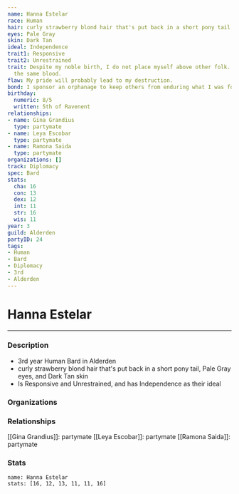 ```yaml
---
name: Hanna Estelar
race: Human
hair: curly strawberry blond hair that's put back in a short pony tail
eyes: Pale Gray
skin: Dark Tan
ideal: Independence
trait1: Responsive
trait2: Unrestrained
trait: Despite my noble birth, I do not place myself above other folk. We all have
  the same blood.
flaw: My pride will probably lead to my destruction.
bond: I sponsor an orphanage to keep others from enduring what I was forced to endure.
birthday:
  numeric: 8/5
  written: 5th of Ravenent
relationships:
- name: Gina Grandius
  type: partymate
- name: Leya Escobar
  type: partymate
- name: Ramona Saida
  type: partymate
organizations: []
track: Diplomacy
spec: Bard
stats:
  cha: 16
  con: 13
  dex: 12
  int: 11
  str: 16
  wis: 11
year: 3
guild: Alderden
partyID: 24
tags:
- Human
- Bard
- Diplomacy
- 3rd
- Alderden
---
```

# Hanna Estelar
---
### Description
- 3rd year Human Bard in Alderden
- curly strawberry blond hair that's put back in a short pony tail, Pale Gray eyes, and Dark Tan skin
- Is Responsive and Unrestrained, and has Independence as their ideal

### Organizations
### Relationships
[[Gina Grandius]]: partymate
[[Leya Escobar]]: partymate
[[Ramona Saida]]: partymate
### Stats
```statblock
name: Hanna Estelar
stats: [16, 12, 13, 11, 11, 16]
```